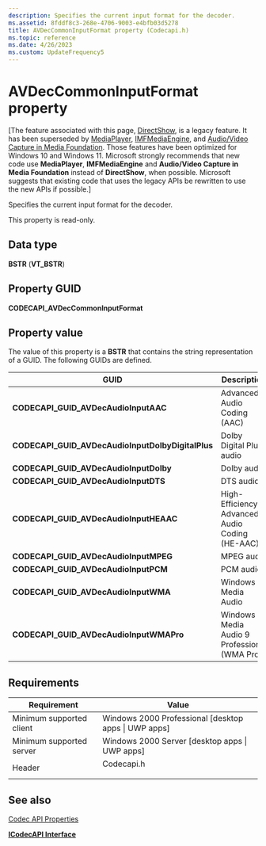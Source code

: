 ```yaml
---
description: Specifies the current input format for the decoder.
ms.assetid: 8fddf8c3-268e-4706-9003-e4bfb03d5278
title: AVDecCommonInputFormat property (Codecapi.h)
ms.topic: reference
ms.date: 4/26/2023
ms.custom: UpdateFrequency5
---
```


# AVDecCommonInputFormat property

\[The feature associated with this page, [DirectShow](/windows/win32/directshow/directshow), is a legacy feature. It has been superseded by [MediaPlayer](/uwp/api/Windows.Media.Playback.MediaPlayer), [IMFMediaEngine](/windows/win32/api/mfmediaengine/nn-mfmediaengine-imfmediaengine), and [Audio/Video Capture in Media Foundation](windows/win32/medfound/audio-video-capture-in-media-foundation). Those features have been optimized for Windows 10 and Windows 11. Microsoft strongly recommends that new code use **MediaPlayer**, **IMFMediaEngine** and **Audio/Video Capture in Media Foundation** instead of **DirectShow**, when possible. Microsoft suggests that existing code that uses the legacy APIs be rewritten to use the new APIs if possible.\]

Specifies the current input format for the decoder.

This property is read-only.

## Data type

**BSTR** (**VT\_BSTR**)

## Property GUID

**CODECAPI\_AVDecCommonInputFormat**

## Property value

The value of this property is a **BSTR** that contains the string representation of a GUID. The following GUIDs are defined.



| **GUID**                                            | Description                                    |
|-----------------------------------------------------|------------------------------------------------|
| **CODECAPI\_GUID\_AVDecAudioInputAAC**              | Advanced Audio Coding (AAC)                    |
| **CODECAPI\_GUID\_AVDecAudioInputDolbyDigitalPlus** | Dolby Digital Plus audio                       |
| **CODECAPI\_GUID\_AVDecAudioInputDolby**            | Dolby audio                                    |
| **CODECAPI\_GUID\_AVDecAudioInputDTS**              | DTS audio                                      |
| **CODECAPI\_GUID\_AVDecAudioInputHEAAC**            | High-Efficiency Advanced Audio Coding (HE-AAC) |
| **CODECAPI\_GUID\_AVDecAudioInputMPEG**             | MPEG audio                                     |
| **CODECAPI\_GUID\_AVDecAudioInputPCM**              | PCM audio                                      |
| **CODECAPI\_GUID\_AVDecAudioInputWMA**              | Windows Media Audio                            |
| **CODECAPI\_GUID\_AVDecAudioInputWMAPro**           | Windows Media Audio 9 Professional (WMA Pro)   |



 

## Requirements



| Requirement | Value |
|-------------------------------------|---------------------------------------------------------------------------------------|
| Minimum supported client<br/> | Windows 2000 Professional \[desktop apps \| UWP apps\]<br/>                     |
| Minimum supported server<br/> | Windows 2000 Server \[desktop apps \| UWP apps\]<br/>                           |
| Header<br/>                   | <dl> <dt>Codecapi.h</dt> </dl> |



## See also

<dl> <dt>

[Codec API Properties](codec-api-properties.md)
</dt> <dt>

[**ICodecAPI Interface**](/windows/desktop/api/Strmif/nn-strmif-icodecapi)
</dt> </dl>

 

 





